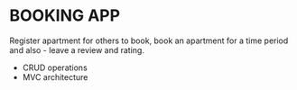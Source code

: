 # BOOKING APP
Register apartment for others to book, book an apartment for a time period and also -
leave a review and rating.
- CRUD operations
- MVC architecture